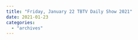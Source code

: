 ```yaml
---
title: "Friday, January 22 TBTV Daily Show 2021"
date: 2021-01-23
categories: 
  - "archives"
---
```




